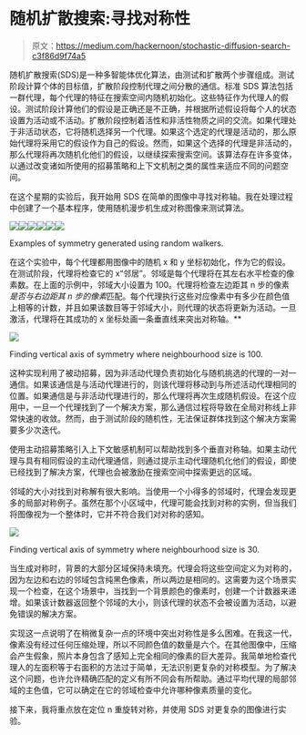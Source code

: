 # 随机扩散搜索:寻找对称性

> 原文：<https://medium.com/hackernoon/stochastic-diffusion-search-c3f86d9f74a5>

随机扩散搜索(SDS)是一种多智能体优化算法，由测试和扩散两个步骤组成。测试阶段计算个体的目标值，扩散阶段控制代理之间分散的通信。标准 SDS 算法包括一群代理，每个代理的特征在搜索空间内随机初始化。这些特征作为代理人的假设。测试阶段计算他们的假设是正确还是不正确，并根据所述假设将每个人的状态设置为活动或不活动。扩散阶段控制着活性和非活性物质之间的交流。如果代理处于非活动状态，它将随机选择另一个代理。如果这个选定的代理是活动的，那么原始代理将采用它的假设作为自己的假设。然而，如果这个选择的代理是非活动的，那么代理将再次随机化他们的假设，以继续探索搜索空间。该算法存在许多变体，以通过改变诸如所使用的招募策略和上下文机制之类的属性来适应不同的问题空间。

在这个星期的实验后，我开始用 SDS 在简单的图像中寻找对称轴。我在处理过程中创建了一个基本程序，使用随机漫步机生成对称图像来测试算法。

![](img/b06dd9435d304b5c531eb201b5bb1cf3.png)![](img/759f447ed98dc8bc387ba640991ed1b8.png)![](img/549490c76d9addde1f451b09e93d84f0.png)![](img/982a21d6b7dde93c98058dffd155fc6a.png)![](img/556e8bd7888b7118e66cbfa011bb5080.png)![](img/690137b52ece072dc4916ddeeea2c21c.png)

Examples of symmetry generated using random walkers.

在这个实验中，每个代理都用图像中的随机 x 和 y 坐标初始化，作为它的假设。在测试阶段，代理将检查它的 x“邻居”。邻域是每个代理将在其左右水平检查的像素数。在上面的示例中，邻域大小设置为 100。代理将检查左边距其 n 步的像素*是否与右边距其 n 步的像素*匹配。每个代理执行这些对应像素中有多少在颜色值上相等的计数，并且如果该数目等于邻域大小，则代理的状态将更新为活动。一旦激活，代理将在其成功的 x 坐标处画一条垂直线来突出对称轴。**

![](img/83c4f701b7d33924010feeb68098e718.png)

Finding vertical axis of symmetry where neighbourhood size is 100.

这种实现利用了被动招募，因为非活动代理负责初始化与随机挑选的代理的一对一通信。如果该通信是与活动代理进行的，则该代理将移动到与所述活动代理相同的位置。如果通信是与非活动代理进行的，那么代理将再次生成随机假设。在这个应用中，一旦一个代理找到了一个解决方案，那么通信过程将导致在全局对称线上非常快速的收敛。然而，由于测试阶段的随机性，无法保证群体找到这个解决方案需要多少次迭代。

使用主动招募策略引入上下文敏感机制可以帮助找到多个垂直对称轴。如果主动代理与具有相同假设的主动代理通信，则通过提示主动代理随机化他们的假设，即使已经找到了解决方案，代理也会被激励在搜索空间中探索更远的区域。

邻域的大小对找到对称解有很大影响。当使用一个小得多的邻域时，代理会发现更多的局部对称例子。虽然在那个小区域中，代理可能会找到对称的实例，但当我们将图像视为一个整体时，它并不符合我们对对称的感知。

![](img/4d5c785d9a5f63908a306afb14858a51.png)

Finding vertical axis of symmetry where neighbourhood size is 30.

当生成对称时，背景的大部分区域保持未填充。代理会将这些空间定义为对称的，因为左边和右边的邻域包含纯黑色像素，所以两边是相同的。这需要为这个场景实现一个检查，在这个场景中，当找到一个背景颜色的像素时，创建一个计数器来递增。如果该计数器返回整个邻域的大小，则该代理的状态不会被设置为活动，以避免错误的解决方案。

实现这一点说明了在稍微复杂一点的环境中突出对称性是多么困难。在我这一代，像素没有经过任何压缩处理，所以不同颜色值的数量是六个。在其他图像中，压缩会产生假象，照片本身包含了感知上完全相同的像素的巨大差异。我简单地检查代理人的左面积等于右面积的方法过于简单，无法识别更复杂的对称模型。为了解决这个问题，也许允许精确匹配的定义有所不同会有所帮助。通过平均代理的局部邻域的主色值，它可以确定在它的邻域检查中允许哪种像素质量的变化。

接下来，我将重点放在定位 n 重旋转对称，并使用 SDS 对更复杂的图像进行实验。